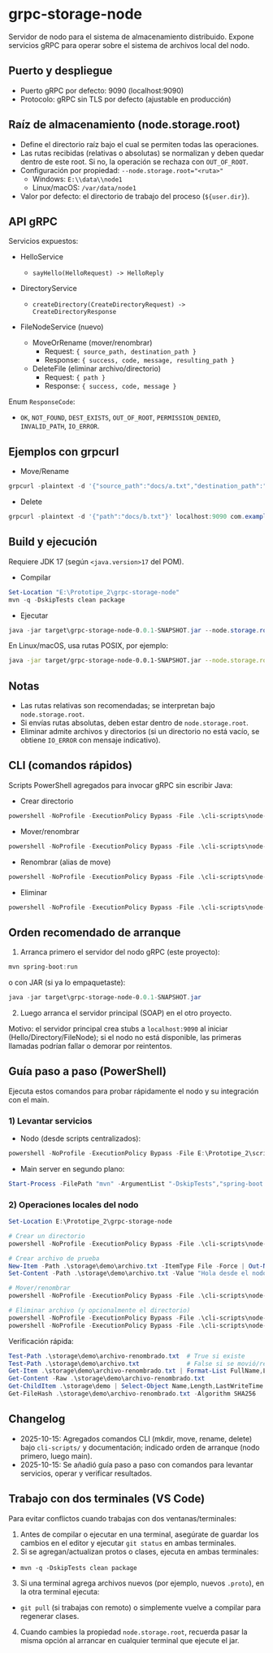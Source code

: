 # grpc-storage-node

Servidor de nodo para el sistema de almacenamiento distribuido. Expone servicios gRPC para operar sobre el sistema de archivos local del nodo.

## Puerto y despliegue

- Puerto gRPC por defecto: 9090 (localhost:9090)
- Protocolo: gRPC sin TLS por defecto (ajustable en producción)

## Raíz de almacenamiento (node.storage.root)

- Define el directorio raíz bajo el cual se permiten todas las operaciones.
- Las rutas recibidas (relativas o absolutas) se normalizan y deben quedar dentro de este root. Si no, la operación se rechaza con `OUT_OF_ROOT`.
- Configuración por propiedad: `--node.storage.root="<ruta>"`
  - Windows: `E:\\data\\node1`
  - Linux/macOS: `/var/data/node1`
- Valor por defecto: el directorio de trabajo del proceso (`${user.dir}`).

## API gRPC

Servicios expuestos:

- HelloService
  - `sayHello(HelloRequest) -> HelloReply`

- DirectoryService
  - `createDirectory(CreateDirectoryRequest) -> CreateDirectoryResponse`

- FileNodeService (nuevo)
  - MoveOrRename (mover/renombrar)
    - Request: `{ source_path, destination_path }`
    - Response: `{ success, code, message, resulting_path }`
  - DeleteFile (eliminar archivo/directorio)
    - Request: `{ path }`
    - Response: `{ success, code, message }`

Enum `ResponseCode`:
- `OK`, `NOT_FOUND`, `DEST_EXISTS`, `OUT_OF_ROOT`, `PERMISSION_DENIED`, `INVALID_PATH`, `IO_ERROR`.

## Ejemplos con grpcurl

- Move/Rename
```powershell
grpcurl -plaintext -d '{"source_path":"docs/a.txt","destination_path":"docs/b.txt"}' localhost:9090 com.example.grpc.FileNodeService/MoveOrRename
```
- Delete
```powershell
grpcurl -plaintext -d '{"path":"docs/b.txt"}' localhost:9090 com.example.grpc.FileNodeService/DeleteFile
```

## Build y ejecución

Requiere JDK 17 (según `<java.version>17` del POM).

- Compilar
```powershell
Set-Location "E:\Prototipe_2\grpc-storage-node"
mvn -q -DskipTests clean package
```
- Ejecutar
```powershell
java -jar target\grpc-storage-node-0.0.1-SNAPSHOT.jar --node.storage.root="E:\\data\\node1"
```

En Linux/macOS, usa rutas POSIX, por ejemplo:
```bash
java -jar target/grpc-storage-node-0.0.1-SNAPSHOT.jar --node.storage.root="/var/data/node1"
```

## Notas

- Las rutas relativas son recomendadas; se interpretan bajo `node.storage.root`.
- Si envías rutas absolutas, deben estar dentro de `node.storage.root`.
- Eliminar admite archivos y directorios (si un directorio no está vacío, se obtiene `IO_ERROR` con mensaje indicativo).

## CLI (comandos rápidos)

Scripts PowerShell agregados para invocar gRPC sin escribir Java:

- Crear directorio
```powershell
powershell -NoProfile -ExecutionPolicy Bypass -File .\cli-scripts\node-mkdir.ps1 -Path C:\data\test [-GrpcHost <host>] [-GrpcPort <port>]
```

- Mover/renombrar
```powershell
powershell -NoProfile -ExecutionPolicy Bypass -File .\cli-scripts\node-move.ps1 -Source C:\data\a.txt -Destination C:\data\b.txt
```

- Renombrar (alias de move)
```powershell
powershell -NoProfile -ExecutionPolicy Bypass -File .\cli-scripts\node-rename.ps1 -Source C:\data\old.txt -Destination C:\data\new.txt
```

- Eliminar
```powershell
powershell -NoProfile -ExecutionPolicy Bypass -File .\cli-scripts\node-delete.ps1 -Path C:\data\b.txt
```

## Orden recomendado de arranque

1. Arranca primero el servidor del nodo gRPC (este proyecto):
```powershell
mvn spring-boot:run
```
o con JAR (si ya lo empaquetaste):
```powershell
java -jar target\grpc-storage-node-0.0.1-SNAPSHOT.jar
```

2. Luego arranca el servidor principal (SOAP) en el otro proyecto.

Motivo: el servidor principal crea stubs a `localhost:9090` al iniciar (Hello/Directory/FileNode); si el nodo no está disponible, las primeras llamadas podrían fallar o demorar por reintentos.

## Guía paso a paso (PowerShell)

Ejecuta estos comandos para probar rápidamente el nodo y su integración con el main.

### 1) Levantar servicios

- Nodo (desde scripts centralizados):

```powershell
powershell -NoProfile -ExecutionPolicy Bypass -File E:\Prototipe_2\scripts\start-node.ps1 -Mode mvn
```

- Main server en segundo plano:

```powershell
Start-Process -FilePath "mvn" -ArgumentList "-DskipTests","spring-boot:run" -WorkingDirectory "E:\Prototipe_2\distribuited-storage-main-server" -PassThru
```

### 2) Operaciones locales del nodo

```powershell
Set-Location E:\Prototipe_2\grpc-storage-node

# Crear un directorio
powershell -NoProfile -ExecutionPolicy Bypass -File .\cli-scripts\node-mkdir.ps1 -Path storage\demo

# Crear archivo de prueba
New-Item -Path .\storage\demo\archivo.txt -ItemType File -Force | Out-Null
Set-Content -Path .\storage\demo\archivo.txt -Value "Hola desde el nodo"

# Mover/renombrar
powershell -NoProfile -ExecutionPolicy Bypass -File .\cli-scripts\node-move.ps1 -Source storage\demo\archivo.txt -Destination storage\demo\archivo-renombrado.txt

# Eliminar archivo (y opcionalmente el directorio)
powershell -NoProfile -ExecutionPolicy Bypass -File .\cli-scripts\node-delete.ps1 -Path storage\demo\archivo-renombrado.txt
powershell -NoProfile -ExecutionPolicy Bypass -File .\cli-scripts\node-delete.ps1 -Path storage\demo
```

Verificación rápida:

```powershell
Test-Path .\storage\demo\archivo-renombrado.txt  # True si existe
Test-Path .\storage\demo\archivo.txt             # False si se movió/renombró
Get-Item .\storage\demo\archivo-renombrado.txt | Format-List FullName,Length,LastWriteTime
Get-Content -Raw .\storage\demo\archivo-renombrado.txt
Get-ChildItem .\storage\demo | Select-Object Name,Length,LastWriteTime
Get-FileHash .\storage\demo\archivo-renombrado.txt -Algorithm SHA256
```

## Changelog

- 2025-10-15: Agregados comandos CLI (mkdir, move, rename, delete) bajo `cli-scripts/` y documentación; indicado orden de arranque (nodo primero, luego main).
- 2025-10-15: Se añadió guía paso a paso con comandos para levantar servicios, operar y verificar resultados.

## Trabajo con dos terminales (VS Code)

Para evitar conflictos cuando trabajas con dos ventanas/terminales:

1. Antes de compilar o ejecutar en una terminal, asegúrate de guardar los cambios en el editor y ejecutar `git status` en ambas terminales.
2. Si se agregan/actualizan protos o clases, ejecuta en ambas terminales:
  - `mvn -q -DskipTests clean package`
3. Si una terminal agrega archivos nuevos (por ejemplo, nuevos `.proto`), en la otra terminal ejecuta:
  - `git pull` (si trabajas con remoto) o simplemente vuelve a compilar para regenerar clases.
4. Cuando cambies la propiedad `node.storage.root`, recuerda pasar la misma opción al arrancar en cualquier terminal que ejecute el jar.


